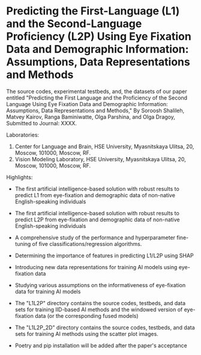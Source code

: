 # Predicting the First-Language (L1) and the Second-Language Proficiency (L2P) Using Eye Fixation Data and Demographic Information: Assumptions, Data Representations and Methods

The source codes, experimental testbeds, and, the datasets of our paper entitled  "Predicting the First Language and the Proficiency of the Second Language Using Eye Fixation Data and Demographic 
Information: Assumptions, Data Representations and Methods," By Soroosh Shalileh, Matvey Kairov, Ranga Baminiwatte,
Olga Parshina, and Olga Dragoy, Submitted to Journal: XXXX.

Laboratories:
1) Center for Language and Brain, HSE University, Myasnitskaya Ulitsa, 20, Moscow, 101000, Moscow, RF.
2) Vision Modeling Laboratory, HSE University, Myasnitskaya Ulitsa, 20, Moscow, 101000, Moscow, RF.

Highlights:

- The first artificial intelligence-based solution with robust results to predict L1 from eye-fixation and demographic data of non-native English-speaking individuals

- The first artificial intelligence-based solution with robust results to predict L2P from eye-fixation and demographic data of non-native English-speaking individuals

- A comprehensive study of the performance and hyperparameter fine-tuning of five classifications/regression algorithms.

- Determining the importance of features in predicting L1/L2P using SHAP

- Introducing new data representations for training AI models using eye-fixation data

- Studying various assumptions on the informativeness of eye-fixation data for training AI models

- The "L1L2P" directory contains the source codes, testbeds, and data sets for training IID-based AI methods and
the windowed version of eye-fixation data (or the corresponding fused models)

- The "L1L2P_2D" directory contains the source codes, testbeds, and data sets for training AI methods using 
the scatter plot images.

- Poetry and pip installation will be added after the paper's acceptance

